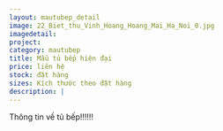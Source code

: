 ```yaml
---
layout: mautubep_detail
image: 22_Biet_thu_Vinh_Hoang_Hoang_Mai_Ha_Noi_0.jpg
imagedetail:
project:
category: mautubep
title: Mẫu tủ bếp hiện đại
price: liên hệ
stock: đặt hàng
sizes: Kích thước theo đặt hàng
description: |
---
```

Thông tin về tủ bếp!!!!!!